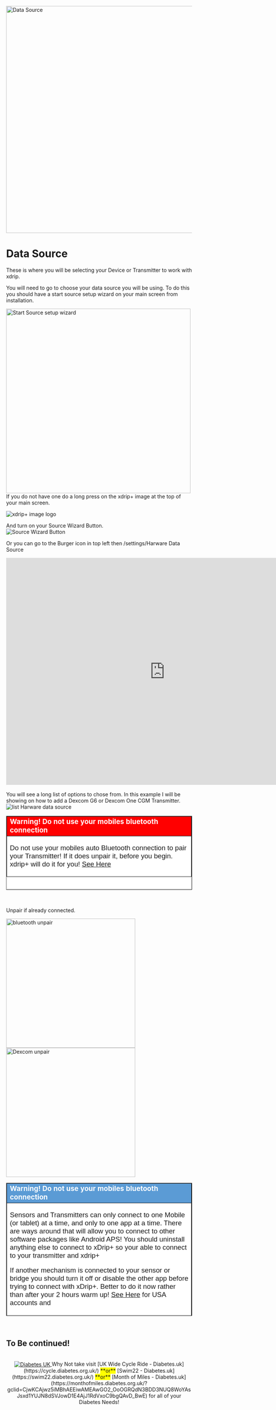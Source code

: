<!-- this is not on github server its local only and run my mkdocs server!
docs made by D.Galloway 2019- 2021-->
<img width="860" height="615" border="0" align="center"  src="/my-project/img/Hardware Data Source/Hardware Data Source.jpg" title="Data Source"/></a><br>
# **Data Source** <br>
These is where you will be selecting your Device or Transmitter to work with xdrip.<br>

You will need to go to choose your data source you will be using.
To do this you should have a start source setup wizard on your main screen from installation.<br>

<img width="500" height="auto" border="0" align="center"  src="/my-project/img/Hardware Data Source/start source setup wizard.jpg" title="Start Source setup wizard"/></a><br>
If you do not have one do a long press on the xdrip+ image at the top of your main screen.<br>

<img width="auto" height="auto" border="0" align="center"  src="/my-project/img/Hardware Data Source/xdrip image logo.jpg" title="xdrip+ image logo"/></a><br>

And turn on your Source Wizard Button.<br>
<img width="auto" height="auto" border="0" align="center"  src="/my-project/img/Hardware Data Source/source wizard button.jpg" title="Source Wizard Button"/></a><br>

Or you can go to the Burger icon in top left then /settings/Harware Data Source<br>
<iframe id="video294" width="860" height="615" src="https://www.youtube.com/embed/8OnjK3BYeCA" title="YouTube video player" frameborder="0" allow="accelerometer; autoplay; clipboard-write; encrypted-media; gyroscope; picture-in-picture" allowfullscreen></iframe><br><br>
You will see a long list of options to chose from. In this example I will be showing on how to add a Dexcom G6 or Dexcom One CGM Transmitter.<br>
<img width="auto" height="auto" border="0" align="center"  src="/my-project/img/Hardware Data Source/list Harware data source.jpg" title="list Harware data source"/></a><br>

<table width="1166" height="200" border="1" style="border-color: #000000; background-color: #ffffff;" cellpadding="1" cellspacing="1" height="98">
<tbody>
<tr style="height: 16px;">
<td style="width: 1158px; border-color: #000000; background-color: #FF0000;" fff=""><span style="font-size: 14pt;"><strong><span style="color: #ffffff;">Warning! Do not use your mobiles bluetooth connection </span></strong></span></td>
</tr>
<tr style="height: 56.4063px;">
<td style="width: 1158px; "350 border-color: #000000;><span style="font-family: tahoma, arial, helvetica, sans-serif; font-size: 14pt;">

Do not use your mobiles auto Bluetooth connection to pair your Transmitter! If it does unpair it, before you begin. xdrip+ will do it for you!  <a href="https://clarity.dexcom.com/" target="_blank" title="Dexcom USA Account">See Here</a> <a href="https://clarity.dexcom.eu/" target="_blank" title="Bluetooth connection"> </a> 
</span></td>
</tr>
</tbody>
</table><br>

Unpair if already connected.<br>

<img width="350" height="auto" border="0" align="center"  src="/my-project/img/Hardware Data Source/bluetooth unpair.jpg" title="bluetooth unpair"/><img width="350" height="auto" border="0" align="center"  src="/my-project/img/Hardware Data Source/Dexcom unpair.jpg" title="Dexcom unpair"/></a></a><br>


<table width="1166" height="360" border="1" style="border-color: #000000; background-color: #ffffff;" cellpadding="1" cellspacing="1" height="98">
<tbody>
<tr style="height: 16px;">
<td style="width: 1158px; border-color: #000000; background-color: #5B9BD5;" fff=""><span style="font-size: 14pt;"><strong><span style="color: #ffffff;">Warning! Do not use your mobiles bluetooth connection </span></strong></span></td>
</tr>
<tr style="height: 56.4063px;">
<td style="width: 1158px; "350 border-color: #000000;><span style="font-family: tahoma, arial, helvetica, sans-serif; font-size: 14pt;">

Sensors and Transmitters can only connect to one Mobile (or tablet) at a time, and only to one app at a time. There are ways around that will allow you to connect to other software packages like Android APS!
You should uninstall anything else to connect to xDrip+ so your able to connect to your transmitter and xdrip+

If another mechanism is connected to your sensor or bridge you should turn it off or disable the other app before trying to connect with xDrip+. Better to do it now rather than after your 2 hours warm up!
  <a href="https://clarity.dexcom.com/" target="_blank" title="Dexcom USA Account">See Here</a> for USA accounts and <a href="https://clarity.dexcom.eu/" target="_blank" title="Bluetooth connection"> </a> 
</span></td>
</tr>
</tbody>
</table><br>

## To Be continued!

<br>
<a href="https://www.diabetes.org.uk/" target="_blank">
 <center> <img width="auto" height="auto" border="0" align="center"  src="/my-project/img/Diabetesuk/pngarea.com_rutgers-logo-png-8467605.png" title="Diabetes UK"/>
</a>               Why Not take visit [UK Wide Cycle Ride - Diabetes.uk](https://cycle.diabetes.org.uk/) <span style="background-color: #FFFF00">**or**</span>  [Swim22 - Diabetes.uk](https://swim22.diabetes.org.uk/) <span style="background-color: #FFFF00">**or**</span> [Month of Miles - Diabetes.uk](https://monthofmiles.diabetes.org.uk/?gclid=CjwKCAjwz5iMBhAEEiwAMEAwGO2_OoOGRQdN3BDD3NUQ8WoYAsJsxd1YUJN8dSVJowD1E4AjJ1RdVxoC9bgQAvD_BwE) for all of your Diabetes Needs!
</center>


<!--  
  ******************************************************************************************************************
  mkdocs.yml    # The configuration file.
    docs/
    index.md  # The documentation homepage.
       ...       # Other markdown pages, images and other files.
		
		*************************************************************************
		center text**
		## <center>Now Do  </center><br>
		
		*************************************************************
		
		
<a href="http://nightscout.github.io/pages/update-fork/" target="_blank">
  <img width="auto" height="auto" border="0" align="center"  src="/img/Nightscout/Time to Update Nightscout.png" title="Update Tool"/></a>		
		
		
adding 	Yellow Hightligher!!!!!!!!	with bold too
<span style="background-color: #FFFF00">**Marked text**</span>


<a>
  <img width="auto" height="auto" border="0" align="center"  src="/img/Nightscout/Time to Update Nightscout.png" title="Update Tool"/></a>	




Adding a image with link
<a href="https://www.youtube.com/watch?v=MFsbm45b6YY" target="_blank">
  <img width="auto" height="auto" border="0" align="center"  src="/img/Part 1 Setting up Github 2021/Github account details.jpg" title="github account details"/>
</a><br>


Adding Video

<iframe width="850" height="415" src="https://www.youtube.com/embed/MFsbm45b6YY" title="YouTube video player" frameborder="0" allow="accelerometer; autoplay; clipboard-write; encrypted-media; gyroscope; picture-in-picture" allowfullscreen></iframe>


Adding an embeded video
<iframe id="video3" width="560" height="315" src="https://www.youtube.com/embed/o7-T2IrDJ_A" title="YouTube video player" frameborder="0" allow="accelerometer; autoplay; clipboard-write; encrypted-media; gyroscope; picture-in-picture" allowfullscreen></iframe>


Note
**Note:** a note is something that needs to be mentioned but is apart from the context.


List
This is a regular paragraph.

Paragraph:

1. **Now Open another tab**  to make a Mongodb Atlas** Account: <a href="https://www.mongodb.com/cloud/atlas" target="_blank" title="Click Start Free">See Here</a> 
  and **click** Start Free
 <img width="auto" height="auto" border="0" align="center"  src="/img/Atlas/MongoDB Atlas start free.jpg"Click Start"/>
   2. Sub item two
   3. Sub item three
2. Item two



font size
<font size="4">

</font>

link
<a href=" https://github.com/" target="_blank" title="First create a user account by going to">Click Here</a>


Table
| Syntax | Description |
| ----------- | ----------- |
| Header | Title |
| Paragraph | Text |


Video in a box border!

<table width="1166" border="1" style="border-color: #000000; background-color: #ffffff;" cellpadding="1" cellspacing="1" height="98">
<tbody>
<tr style="height: 16px;">
<td style="width: 1158px; border-color: #000000; background-color: #5B9BD5;" fff=""><span style="font-size: 14pt;"><span style="color: #ffffff;">video Instructions,</span></span></td>
</tr>
<tr style="height: 56.4063px;">
<td style="width: 1158px; border-color: #000000;"><span style="font-family: tahoma, arial, helvetica, sans-serif; font-size: 14pt;">
 <iframe id="video3" width="860" height="515" src="https://www.youtube.com/embed/6o3AdkQBVog" title="YouTube video player" frameborder="0" allow="accelerometer; autoplay; clipboard-write; encrypted-media; gyroscope; picture-in-picture" allowfullscreen></iframe>  </span></td>
</tr>
</tbody>
</table>
*****************************************************
Warning Note<table width="1266" border="1" style="border-color: #000000; background-color: #ffffff;" cellpadding="1" cellspacing="1" height="98">
<tbody>
<tr style="height: 16px;">
<td style="width: 1158px; border-color: #000000; background-color: #FF0000;" fff=""><span style="font-size: 14pt;"><strong><span style="color: #ffffff;">Warning!</span></strong></span></td>
</tr>
<tr style="height: 56.4063px;">
<td style="width: 1158px; border-color: #000000;"><span style="font-family: tahoma, arial, helvetica, sans-serif; font-size: 14pt;"> 1: Some new features, updates, or bug fixes may require that you clear your browser cache before you will see the changes taken effect<br/> 2: If you get no errors and no readings after a while see about doing a <a href="http://127.0.0.1:8000/user-guide/Redeploying%20your%20repository/" target="_blank" title="Redeploying your repository link">Redeploying your repository</a> </span></td>
</tr>
</tbody>
</table>

-->

